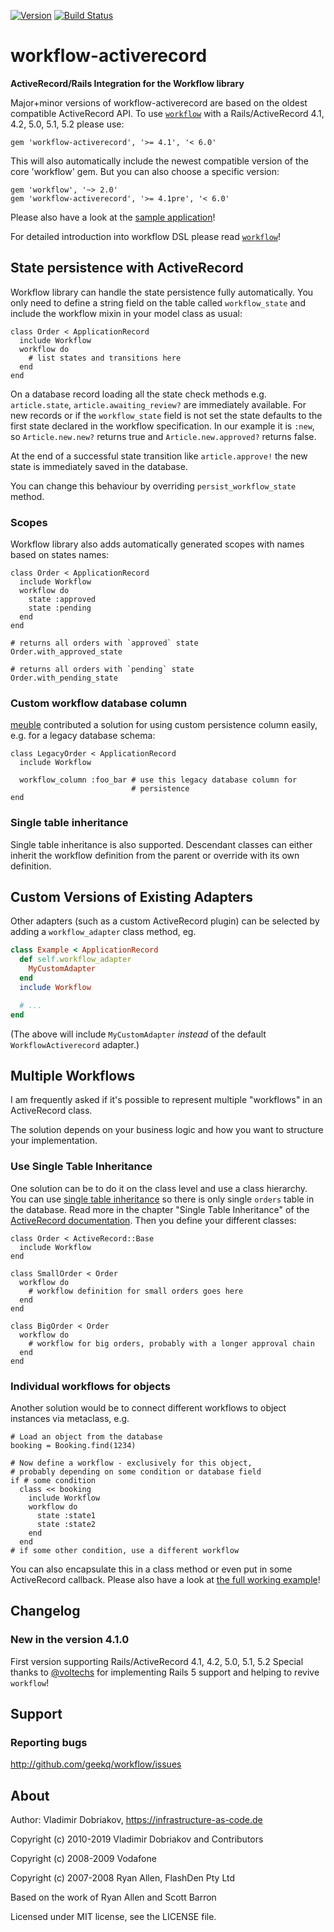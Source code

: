[![Version
](https://img.shields.io/gem/v/workflow-activerecord.svg?maxAge=2592000)](https://rubygems.org/gems/workflow-activerecord)
[![Build Status
](https://travis-ci.org/geekq/workflow-activerecord.svg)](https://travis-ci.org/geekq/workflow-activerecord)
<!-- TODO find out how to add this repository without giving cloudclimate write access to the repo
[![Code Climate
](https://codeclimate.com/github/geekq/workflow-activerecord/badges/gpa.svg)](https://codeclimate.com/github/geekq/workflow-activerecord)
[![Test
Coverage](https://codeclimate.com/github/geekq/workflow-activerecord/badges/coverage.svg)](https://codeclimate.com/github/geekq/workflow-activerecord/coverage)
-->

# workflow-activerecord

**ActiveRecord/Rails Integration for the Workflow library**

Major+minor versions of workflow-activerecord are based on the oldest
compatible ActiveRecord API.  To use [`workflow`][] with a
Rails/ActiveRecord 4.1, 4.2, 5.0, 5.1, 5.2 please use:

    gem 'workflow-activerecord', '>= 4.1', '< 6.0'

This will also automatically include the newest compatible version of
the core 'workflow' gem. But you can also choose a specific version:

    gem 'workflow', '~> 2.0'
    gem 'workflow-activerecord', '>= 4.1pre', '< 6.0'

Please also have a look at the [sample application][]!

For detailed introduction into workflow DSL please read [`workflow`][]!

[`workflow`]: https://github.com/geekq/workflow
[sample application]: https://github.com/geekq/workflow-rails-sample


State persistence with ActiveRecord
-----------------------------------

Workflow library can handle the state persistence fully automatically. You
only need to define a string field on the table called `workflow_state`
and include the workflow mixin in your model class as usual:

    class Order < ApplicationRecord
      include Workflow
      workflow do
        # list states and transitions here
      end
    end

On a database record loading all the state check methods e.g.
`article.state`, `article.awaiting_review?` are immediately available.
For new records or if the `workflow_state` field is not set the state
defaults to the first state declared in the workflow specification. In
our example it is `:new`, so `Article.new.new?` returns true and
`Article.new.approved?` returns false.

At the end of a successful state transition like `article.approve!` the
new state is immediately saved in the database.

You can change this behaviour by overriding `persist_workflow_state`
method.

### Scopes

Workflow library also adds automatically generated scopes with names based on
states names:

    class Order < ApplicationRecord
      include Workflow
      workflow do
        state :approved
        state :pending
      end
    end

    # returns all orders with `approved` state
    Order.with_approved_state

    # returns all orders with `pending` state
    Order.with_pending_state


### Custom workflow database column

[meuble](http://imeuble.info/) contributed a solution for using
custom persistence column easily, e.g. for a legacy database schema:

    class LegacyOrder < ApplicationRecord
      include Workflow

      workflow_column :foo_bar # use this legacy database column for
                               # persistence
    end



### Single table inheritance

Single table inheritance is also supported. Descendant classes can either
inherit the workflow definition from the parent or override with its own
definition.


Custom Versions of Existing Adapters
------------------------------------

Other adapters (such as a custom ActiveRecord plugin) can be selected by adding a `workflow_adapter` class method, eg.

```ruby
class Example < ApplicationRecord
  def self.workflow_adapter
    MyCustomAdapter
  end
  include Workflow

  # ...
end
```

(The above will include `MyCustomAdapter` *instead* of the default
`WorkflowActiverecord` adapter.)


Multiple Workflows
------------------

I am frequently asked if it's possible to represent multiple "workflows"
in an ActiveRecord class.

The solution depends on your business logic and how you want to
structure your implementation.

### Use Single Table Inheritance

One solution can be to do it on the class level and use a class
hierarchy. You can use [single table inheritance][STI] so there is only
single `orders` table in the database. Read more in the chapter "Single
Table Inheritance" of the [ActiveRecord documentation][ActiveRecord].
Then you define your different classes:

    class Order < ActiveRecord::Base
      include Workflow
    end

    class SmallOrder < Order
      workflow do
        # workflow definition for small orders goes here
      end
    end

    class BigOrder < Order
      workflow do
        # workflow for big orders, probably with a longer approval chain
      end
    end


### Individual workflows for objects

Another solution would be to connect different workflows to object
instances via metaclass, e.g.

    # Load an object from the database
    booking = Booking.find(1234)

    # Now define a workflow - exclusively for this object,
    # probably depending on some condition or database field
    if # some condition
      class << booking
        include Workflow
        workflow do
          state :state1
          state :state2
        end
      end
    # if some other condition, use a different workflow

You can also encapsulate this in a class method or even put in some
ActiveRecord callback. Please also have a look at [the full working
example][multiple_workflow_test]!

[STI]: http://www.martinfowler.com/eaaCatalog/singleTableInheritance.html
[ActiveRecord]: http://api.rubyonrails.org/classes/ActiveRecord/Base.html
[multiple_workflow_test]: https://github.com/geekq/workflow-activerecord/blob/develop/test/multiple_workflows_test.rb


Changelog
---------

### New in the version 4.1.0

First version supporting Rails/ActiveRecord 4.1, 4.2, 5.0, 5.1, 5.2
Special thanks to [@voltechs][] for implementing Rails 5 support
and helping to revive `workflow`!

[@voltechs]: https://github.com/voltechs

Support
-------

### Reporting bugs

<http://github.com/geekq/workflow/issues>


About
-----

Author: Vladimir Dobriakov, <https://infrastructure-as-code.de>

Copyright (c) 2010-2019 Vladimir Dobriakov and Contributors

Copyright (c) 2008-2009 Vodafone

Copyright (c) 2007-2008 Ryan Allen, FlashDen Pty Ltd

Based on the work of Ryan Allen and Scott Barron

Licensed under MIT license, see the LICENSE file.
